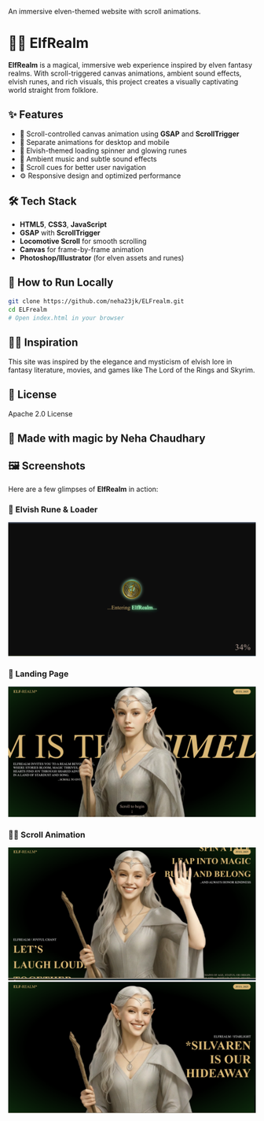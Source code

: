 An immersive elven-themed website with scroll animations.
# 🧝‍♀️ ElfRealm

**ElfRealm** is a magical, immersive web experience inspired by elven fantasy realms. With scroll-triggered canvas animations, ambient sound effects, elvish runes, and rich visuals, this project creates a visually captivating world straight from folklore.

## ✨ Features

- 🌄 Scroll-controlled canvas animation using **GSAP** and **ScrollTrigger**
- 📱 Separate animations for desktop and mobile
- 🔮 Elvish-themed loading spinner and glowing runes
- 🎵 Ambient music and subtle sound effects
- 🧭 Scroll cues for better user navigation
- ⚙️ Responsive design and optimized performance

## 🛠️ Tech Stack

- **HTML5**, **CSS3**, **JavaScript**
- **GSAP** with **ScrollTrigger**
- **Locomotive Scroll** for smooth scrolling
- **Canvas** for frame-by-frame animation
- **Photoshop/Illustrator** (for elven assets and runes)

## 🚀 How to Run Locally

```bash
git clone https://github.com/neha23jk/ELFrealm.git
cd ELFrealm
# Open index.html in your browser
```
## 🧙‍♀️ Inspiration

This site was inspired by the elegance and mysticism of elvish lore in fantasy literature, movies, and games like The Lord of the Rings and Skyrim.

## 📄 License

Apache 2.0 License

## 🌟 Made with magic by Neha Chaudhary

## 🖼️ Screenshots

Here are a few glimpses of **ElfRealm** in action:

### 🔮 Elvish Rune & Loader
![Loader](screenshots/Loader.png)

### 🌄 Landing Page
![Landing Page](screenshots/Landing.png)

### 🧝‍♀️ Scroll Animation
![Scroll Animation](screenshots/Scroll1.png)
![Scroll Animation](screenshots/Scroll2.png)

